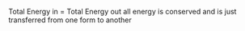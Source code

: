 Total Energy in = Total Energy out
all energy is conserved and is just transferred from one form to another